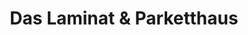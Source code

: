 ---
title: "Das Laminat & Parketthaus"
url: /halstenbek/das-laminat-und-parketthaus/
shop: Möbel
---